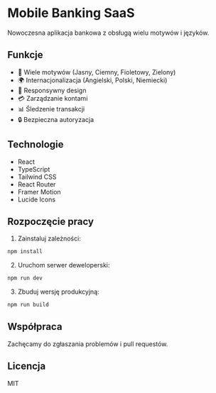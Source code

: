 # Mobile Banking SaaS

Nowoczesna aplikacja bankowa z obsługą wielu motywów i języków.

## Funkcje

- 🌈 Wiele motywów (Jasny, Ciemny, Fioletowy, Zielony)
- 🌍 Internacjonalizacja (Angielski, Polski, Niemiecki)
- 📱 Responsywny design
- 💳 Zarządzanie kontami
- 📊 Śledzenie transakcji
- 🔒 Bezpieczna autoryzacja

## Technologie

- React
- TypeScript
- Tailwind CSS
- React Router
- Framer Motion
- Lucide Icons

## Rozpoczęcie pracy

1. Zainstaluj zależności:
```bash
npm install
```

2. Uruchom serwer deweloperski:
```bash
npm run dev
```

3. Zbuduj wersję produkcyjną:
```bash
npm run build
```

## Współpraca

Zachęcamy do zgłaszania problemów i pull requestów.

## Licencja

MIT